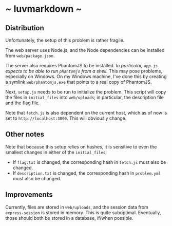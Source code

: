 # ~ luvmarkdown ~

## Distribution
Unfortunately, the setup of this problem is rather fragile.

The web server uses Node.js, and the Node dependencies can be installed from
`web/package.json`.

The server also requires PhantomJS to be installed. *In particular, `app.js`
expects to be able to run `phantomjs` from a shell.* This may pose problems,
especially on Windows. On my Windows machine, I've done this by creating a
symlink `web/phantomjs.exe` that points to a real copy of PhantomJS.

Next, `setup.js` needs to be run to initialize the problem. This script will
copy the files in `initial_files` into `web/uploads`; in particular, the
description file and the flag file.

Note that `fetch.js` is also dependent on the current host, which as of now
is set to `http://localhost:3000`. This will obviously change.

## Other notes
Note that because this setup relies on hashes, it is sensitive to even the
smallest changes in either of the `initial_files`:

  * If `flag.txt` is changed, the corresponding hash in `fetch.js` must also
    be changed.
  * If `description.txt` is changed, the corresponding hash in `problem.yml`
    must also be changed.

## Improvements
Currently, files are stored in `web/uploads`, and the session data from
`express-session` is stored in memory. This is quite suboptimal. Eventually,
those should both be stored in a database, if/when possible.
